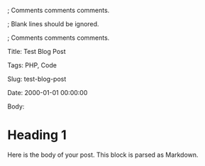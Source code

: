 ; Comments comments comments.

; Blank lines should be ignored.

; Comments comments comments.

Title: Test Blog Post

Tags: PHP, Code

Slug: test-blog-post

Date: 2000-01-01 00:00:00

Body:

# Heading 1

Here is the body of your post. This block is parsed as Markdown.
